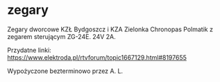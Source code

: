 # zegary
Zegary dworcowe KZŁ Bydgoszcz i KZA Zielonka Chronopas Polmatik z zegarem sterującym ZG-24E.
24V 2A.

Przydatne linki: 
https://www.elektroda.pl/rtvforum/topic1667129.html#8197655

Wypożyczone bezterminowo przez A. L.
